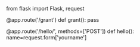 from flask import Flask, request

@app.route('/grant')
def grant():
    pass

@app.route('/hello/', methods=['POST'])
def hello():
  name=request.form['yourname']
